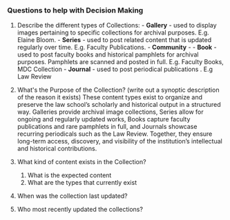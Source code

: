 ### Questions to help with Decision Making 
1. Describe the different types of Collections:
	   - **Gallery** - used to display images pertaining to specific collections for archival purposes. E.g. Elaine Bloom.
	   - **Series** - used to post related content that is updated regularly over time. E.g. Faculty Publications.
	   - **Community** - 
	   - **Book** - used to post faculty books and historical pamphlets for archival purposes. Pamphlets are scanned and posted in full. E.g. Faculty Books, MDC Collection
	   - **Journal** - used to post periodical publications . E.g Law Review
2. What's the Purpose of the Collection? (write out a synoptic description of the reason it exists)
	These content types exist to organize and preserve the law school’s scholarly and historical output in a structured way. Galleries provide archival image collections, Series allow for ongoing and regularly updated works, Books capture faculty publications and rare pamphlets in full, and Journals showcase recurring periodicals such as the Law Review. Together, they ensure long-term access, discovery, and visibility of the institution’s intellectual and historical contributions.

3. What kind of content exists in the Collection? 
	1. What is the expected content
	2. What are the types that currently exist 
4. When was the collection last updated? 
5. Who most recently updated the collections?
